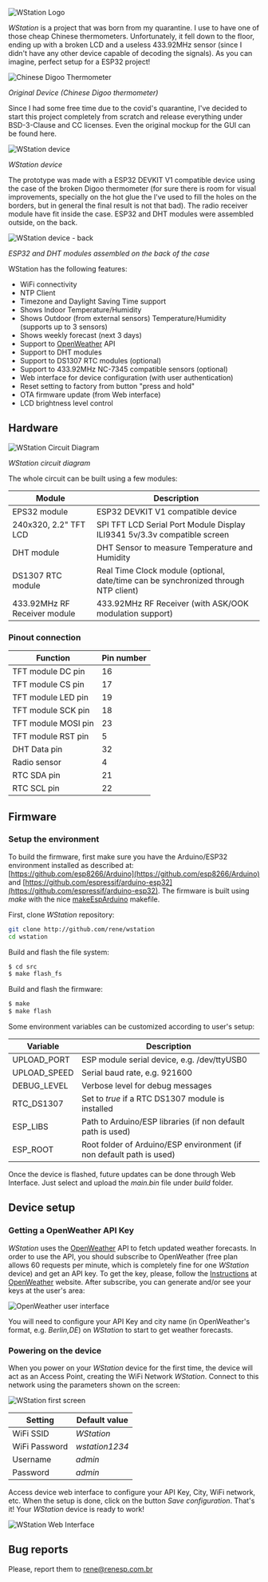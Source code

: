 ![WStation Logo](/resources/logoBW.png)

*WStation* is a project that was born from my quarantine. I use to have one of those cheap Chinese thermometers. Unfortunately, it fell down to the floor, ending up with a broken LCD and a useless 433.92MHz sensor (since I didn't have any other device capable of decoding the signals). As you can imagine, perfect setup for a ESP32 project!

![Chinese Digoo Thermometer](/resources/misc/digoo.jpg)

*Original Device (Chinese Digoo thermometer)*

Since I had some free time due to the covid's quarantine, I've decided to start this project completely from scratch and release everything under BSD-3-Clause and CC licenses. Even the original mockup for the GUI can be found here.

![WStation device](/resources/misc/wsdev.jpg)

*WStation device*

The prototype was made with a ESP32 DEVKIT V1 compatible device using the case of the broken Digoo thermometer (for sure there is room for visual improvements, specially on the hot glue the I've used to fill the holes on the borders, but in general the final result is not that bad). The radio receiver module have fit inside the case. ESP32 and DHT modules were assembled outside, on the back.

![WStation device - back](/resources/misc/wsdev2.jpg)

*ESP32 and DHT modules assembled on the back of the case*

WStation has the following features:

* WiFi connectivity
* NTP Client
* Timezone and Daylight Saving Time support
* Shows Indoor Temperature/Humidity
* Shows Outdoor (from external sensors) Temperature/Humidity (supports up to 3 sensors)
* Shows weekly forecast (next 3 days)
* Support to [OpenWeather](https://openweathermap.org/) API
* Support to DHT modules
* Support to DS1307 RTC modules (optional)
* Support to 433.92MHz NC-7345 compatible sensors (optional)
* Web interface for device configuration (with user authentication)
* Reset setting to factory from button "press and hold"
* OTA firmware update (from Web interface)
* LCD brightness level control

## Hardware

![WStation Circuit Diagram](/resources/misc/circDiagram.png)

*WStation circuit diagram*

The whole circuit can be built using a few modules:

| Module | Description |
| ------ | ------ |
| EPS32 module | ESP32 DEVKIT V1 compatible device |
| 240x320, 2.2" TFT LCD | SPI TFT LCD Serial Port Module Display ILI9341 5v/3.3v compatible screen |
| DHT module| DHT Sensor to measure Temperature and Humidity |
| DS1307 RTC module | Real Time Clock module (optional, date/time can be synchronized through NTP client) |
| 433.92MHz RF Receiver module | 433.92MHz RF Receiver (with ASK/OOK modulation support) |

### Pinout connection

| Function | Pin number |
| ------ | ------ |
| TFT module DC pin | 16 |
| TFT module CS pin| 17 |
| TFT module LED pin | 19 |
| TFT module SCK pin | 18 |
| TFT module MOSI pin | 23 |
| TFT module RST pin | 5 |
| DHT Data pin | 32 |
| Radio sensor | 4 |
| RTC SDA pin | 21 |
| RTC SCL pin | 22 |

## Firmware

### Setup the environment

To build the firmware, first make sure you have the Arduino/ESP32 environment installed as described at: [https://github.com/esp8266/Arduino](https://github.com/esp8266/Arduino) and [https://github.com/espressif/arduino-esp32](https://github.com/espressif/arduino-esp32). The firmware is built using *make* with the nice [makeEspArduino](https://github.com/plerup/makeEspArduino) makefile.

First, clone *WStation* repository:

```sh
git clone http://github.com/rene/wstation
cd wstation
```

Build and flash the file system:

```sh
$ cd src
$ make flash_fs
```

Build and flash the firmware:

```sh
$ make
$ make flash
```

Some environment variables can be customized according to user's setup:

| Variable | Description |
| ------ | ------ |
| UPLOAD_PORT | ESP module serial device, e.g. /dev/ttyUSB0 |
| UPLOAD_SPEED | Serial baud rate, e.g. 921600 |
| DEBUG_LEVEL | Verbose level for debug messages |
| RTC_DS1307 | Set to *true* if a RTC DS1307 module is installed |
| ESP_LIBS | Path to Arduino/ESP libraries (if non default path is used) |
| ESP_ROOT | Root folder of Arduino/ESP environment (if non default path is used)  |


Once the device is flashed, future updates can be done through Web Interface. Just select and upload the *main.bin* file under *build* folder.

## Device setup

### Getting a OpenWeather API Key

*WStation* uses the [OpenWeather](https://openweathermap.org/) API to fetch updated weather forecasts. In order to use the API, you should subscribe to OpenWeather (free plan allows 60 requests per minute, which is completely fine for one *WStation* device) and get an API key. To get the key, please, follow the [Instructions](https://openweathermap.org/appid) at [OpenWeather](https://openweathermap.org/) website. After subscribe, you can generate and/or see your keys at the user's area:

![OpenWeather user interface](/resources/misc/openw.jpg)

You will need to configure your API Key and city name (in OpenWeather's format, e.g. *Berlin,DE*) on *WStation* to start to get weather forecasts.

### Powering on the device

When you power on your *WStation* device for the first time, the device will act as an Access Point, creating the WiFi Network *WStation*. Connect to this network using the parameters shown on the screen:

![WStation first screen](/resources/misc/wsinit.png)

| Setting | Default value |
| ------ | ------ |
| WiFi SSID | *WStation* |
| WiFi Password | *wstation1234* |
| Username | *admin* |
| Password | *admin* |

Access device web interface to configure your API Key, City, WiFi network, etc. When the setup is done, click on the button *Save configuration*. That's it! Your *WStation* device is ready to work!

![WStation Web Interface](/resources/misc/webgui.jpg)

## Bug reports

Please, report them to [rene@renesp.com.br](mailto:rene@renesp.com.br)

